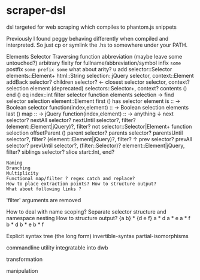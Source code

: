 scraper-dsl
===========

dsl targeted for web scraping which compiles to phantom.js snippets

Previously I found peggy behaving differently when compiled and interpreted. So just cp or symlink the .hs to somewhere under your PATH.

Elements
	Selector
	Traversing function abbreviation (maybe leave some untouched?)
		arbitrary fixity for fullname/abbreviation/symbol
		infix `some`
		postfix `some
		prefix some`
		what about arity?
		υ		add
					selector::Selector
					elements::Element+
					html::String
					selection::jQuery
					selector, context::Element
				addBack
					selector?
				children
					selector?
		←		closest
					selector
					selector, context?
					selection
					element
					(deprecated) selectors::Selector+, context?
				contents
					()
				end
					()
				eq
					index::int
				filter
					selector
					function
					elements
					selection
		→		find
					selector
					selection
					element::Element
				first
					()
				has
					selector
					element
				is :: -> Boolean
					selector
					function(index,element) :: -> Boolean
					selection
					elements
				last
					()
				map :: -> jQuery
					function(index,element) :: -> anything
		↓		next 
					selector?
				nextAll
					selector?
				nextUntil
					selector?, filter?
					(element::Element|jQuery)?, filter?
				not
					selector::Selector|Element+
					function
					selection
				offsetParent
					()
				parent
					selector?
				parents
					selector?
				parentsUntil
					selector?, filter?
					(element::Element|jQuery)?, filter?
		↑		prev
					selector?
				prevAll
					selector?
				prevUntil
					selector?, (filter::Selector)?
					element::Element|jQuery, filter?
				siblings
					selector?
				slice
					start::Int, end?

	Naming
	Branching
	Multiplicity
	Functional map/filter ? regex catch and replace?
	How to place extraction points? How to structure output?
	What about following links ?

'filter' arguments are removed

How to deal with name scoping?
	Separate selector structure and namespace nesting
How to structure output?
	{a b} * {d e f}
	a * d
	a * e
	a * f
	b * d
	b * e
	b * f


Explicit syntax tree (the long form)
	invertible-syntax
	partial-isomorphisms

commandline utility integratable into dwb

transformation

manipulation
